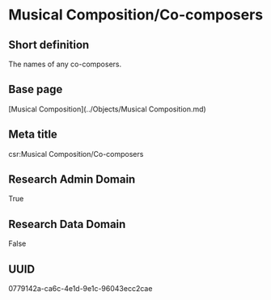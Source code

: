 # Musical Composition/Co-composers
## Short definition
The names of any co-composers.
## Base page
[Musical Composition](../Objects/Musical Composition.md)
## Meta title
csr:Musical Composition/Co-composers
## Research Admin Domain
True
## Research Data Domain
False
## UUID
0779142a-ca6c-4e1d-9e1c-96043ecc2cae

